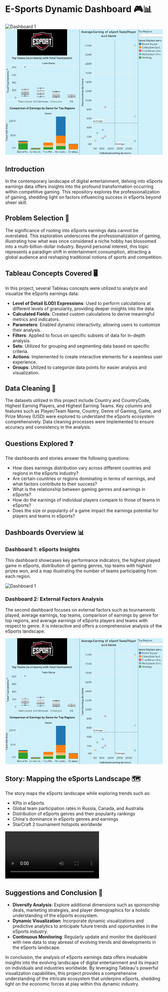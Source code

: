# E-Sports Dynamic Dashboard 🎮📊

![Dashboard 1](Dashboard1.png) ![Dashboard 2](Dashboard2.png)

## Introduction

In the contemporary landscape of digital entertainment, delving into eSports earnings data offers insights into the profound transformation occurring within competitive gaming. This repository explores the professionalization of gaming, shedding light on factors influencing success in eSports beyond sheer skill.

## Problem Selection 🎯

The significance of rooting into eSports earnings data cannot be overstated. This exploration underscores the professionalization of gaming, illustrating how what was once considered a niche hobby has blossomed into a multi-billion-dollar industry. Beyond personal interest, this topic represents a paradigm shift in entertainment consumption, attracting a global audience and reshaping traditional notions of sports and competition.

## Tableau Concepts Covered 🖥️

In this project, several Tableau concepts were utilized to analyze and visualize the eSports earnings data:

- **Level of Detail (LOD) Expressions**: Used to perform calculations at different levels of granularity, providing deeper insights into the data.
- **Calculated Fields**: Created custom calculations to derive meaningful metrics and indicators.
- **Parameters**: Enabled dynamic interactivity, allowing users to customize their analysis.
- **Filters**: Applied to focus on specific subsets of data for in-depth analysis.
- **Sets**: Utilized for grouping and segmenting data based on specific criteria.
- **Actions**: Implemented to create interactive elements for a seamless user experience.
- **Groups**: Utilized to categorize data points for easier analysis and visualization.

## Data Cleaning 🧹

The datasets utilized in this project include Country and CountryCode, Highest Earning Players, and Highest Earning Teams. Key columns and features such as Player/Team Name, Country, Genre of Gaming, Game, and Prize Money (USD) were explored to understand the eSports ecosystem comprehensively. Data cleaning processes were implemented to ensure accuracy and consistency in the analysis.

## Questions Explored ❓

The dashboards and stories answer the following questions:

- How does earnings distribution vary across different countries and regions in the eSports industry?
- Are certain countries or regions dominating in terms of earnings, and what factors contribute to their success?
- What is the relationship between gaming genres and earnings in eSports?
- How do the earnings of individual players compare to those of teams in eSports?
- Does the size or popularity of a game impact the earnings potential for players and teams in eSports?

## Dashboards Overview 📊

### Dashboard 1: eSports Insights

This dashboard showcases key performance indicators, the highest played game in eSports, distribution of gaming genres, top teams with highest prizes won, and a map illustrating the number of teams participating from each region.

![Dashboard 1](Dashboard1.png)

### Dashboard 2: External Factors Analysis

The second dashboard focuses on external factors such as tournaments played, average earnings, top teams, comparison of earnings by genre for top regions, and average earnings of eSports players and teams with respect to genre. It is interactive and offers a comprehensive analysis of the eSports landscape.

![Dashboard 2](Dashboard2.png)

## Story: Mapping the eSports Landscape 🗺️

The story maps the eSports landscape while exploring trends such as:

- KPIs in eSports
- Global team participation rates in Russia, Canada, and Australia
- Distribution of eSports genres and their popularity rankings
- China's dominance in eSports genres and earnings
- StarCraft 2 tournament hotspots worldwide

![Story-Telling](Story.mp4)

## Suggestions and Conclusion 🚀

- **Diversify Analysis**: Explore additional dimensions such as sponsorship deals, marketing strategies, and player demographics for a holistic understanding of the eSports ecosystem.
- **Dynamic Visualization**: Incorporate dynamic visualizations and predictive analytics to anticipate future trends and opportunities in the eSports industry.
- **Continuous Monitoring**: Regularly update and monitor the dashboard with new data to stay abreast of evolving trends and developments in the eSports landscape.

In conclusion, the analysis of eSports earnings data offers invaluable insights into the evolving landscape of digital entertainment and its impact on individuals and industries worldwide. By leveraging Tableau's powerful visualization capabilities, this project provides a comprehensive understanding of the intricate ecosystem that underpins eSports, shedding light on the economic forces at play within this dynamic industry.
